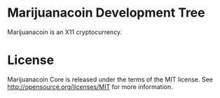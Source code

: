 
Marijuanacoin Development Tree
===========================
Marijuanacoin is an X11 cryptocurrency.


License
===========================
Marijuanacoin Core is released under the terms of the MIT license. See http://opensource.org/licenses/MIT for more information.
